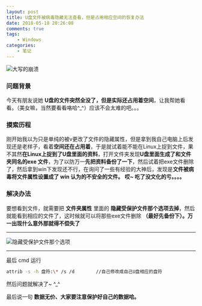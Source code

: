 ```yaml
---
layout: post
title: U盘文件被病毒隐藏无法查看，但是占用相应空间的恢复办法
date: 2018-05-18 20:26:08
comments: true
tags:
	- Windows
categories:
	- 笔记
---
```


![大写的崩溃](https://s1.ax1x.com/2018/10/12/iNnS7n.png)

<!-- more -->

### 问题背景

今天有朋友说她 **U盘的文件突然全没了，但是实际还占用着空间**，让我帮她看看。（美女嘛，当然要看看咯哈^_^）应该不会太难的吧。。。

### 摸索历程

刚开始我以为只是单纯的被v更改了文件的隐藏属性，但是拿到我自己电脑上后发现还是老样子，看着**空间还在占用着**，于是就试着能不能在Linux上捉到文件，果不其然**在Linux上捉到了U盘里面的资料**，打开文件夹发现**U盘里面生成了和文件夹同名的exe 文件**，为了以防万一**先把资料备份了一下**，然后试着把exe文件删除了，然后拿到win下发现还不行，在询问了一些有经验的大神后，发现是**文件被病毒将文件属性设置成了 win 认为的不安全的文件。**
**哎~ 吃了没文化的亏。。。。**

### 解决办法

要想看到文件，就需要把 **文件夹属性** 里面的 **隐藏受保护文件那个选项去掉**，然后就能看到相应的文件了，这时候就可以将那些exe文件删除 **（最好先备份下）。万一出现什么意外那就得不偿失了**

---------
![隐藏受保护文件那个选项](https://s1.ax1x.com/2018/10/12/iNmgfK.png)

----------

最后 cmd 运行 

```bash
attrib -s -h 盘符:\* /s /d		//自己修改成自己U盘相应的盘符
```

然后问题就解决了~ ^_^	

最后说一句 **数据无价、大家要注意保护好自己的数据哈。**
